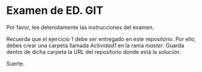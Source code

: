 # Examen de ED. GIT

Por favor, lee detenidamente las instrucciones del examen.

Recuerda que el ejercicio 1 debe ser entregado en este repositorio. Por ello, debes crear una carpeta llamada *Actividad1* en la rama *master*. Guarda dentro de dicha carpeta la URL del repositorio donde está la solución.

Suerte.
